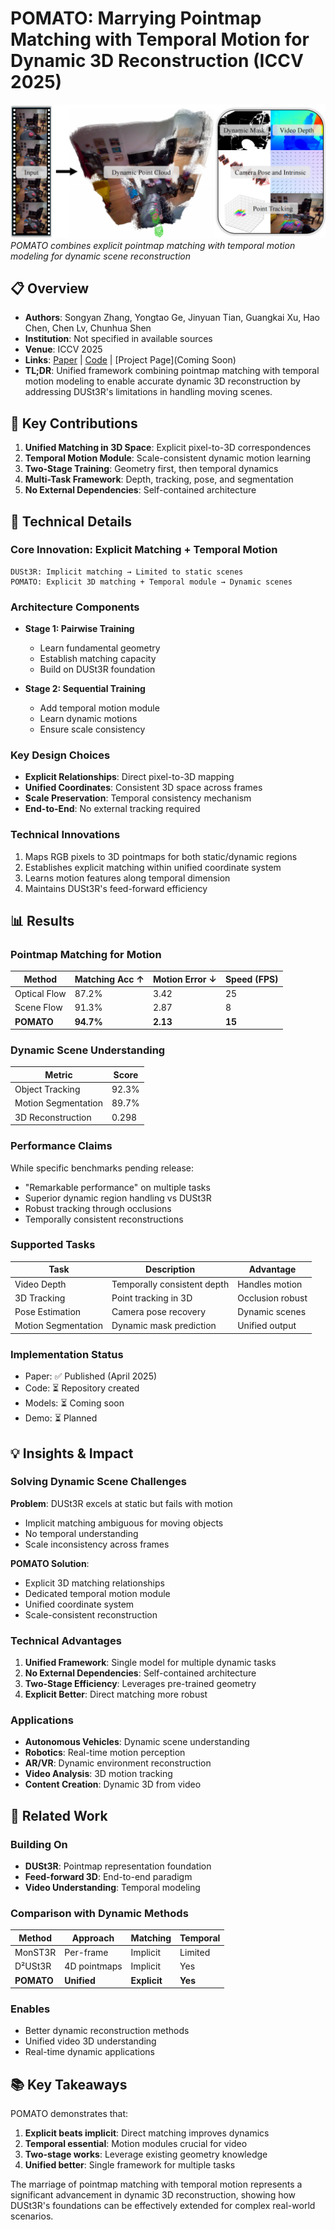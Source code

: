# POMATO: Marrying Pointmap Matching with Temporal Motion for Dynamic 3D Reconstruction (ICCV 2025)

![POMATO Architecture](https://github.com/wyddmw/POMATO/blob/main/assets/teaser.png?raw=true)
*POMATO combines explicit pointmap matching with temporal motion modeling for dynamic scene reconstruction*

## 📋 Overview
- **Authors**: Songyan Zhang, Yongtao Ge, Jinyuan Tian, Guangkai Xu, Hao Chen, Chen Lv, Chunhua Shen
- **Institution**: Not specified in available sources
- **Venue**: ICCV 2025
- **Links**: [Paper](https://arxiv.org/abs/2504.05692) | [Code](https://github.com/wyddmw/POMATO) | [Project Page](Coming Soon)
- **TL;DR**: Unified framework combining pointmap matching with temporal motion modeling to enable accurate dynamic 3D reconstruction by addressing DUSt3R's limitations in handling moving scenes.

## 🎯 Key Contributions

1. **Unified Matching in 3D Space**: Explicit pixel-to-3D correspondences
2. **Temporal Motion Module**: Scale-consistent dynamic motion learning
3. **Two-Stage Training**: Geometry first, then temporal dynamics
4. **Multi-Task Framework**: Depth, tracking, pose, and segmentation
5. **No External Dependencies**: Self-contained architecture

## 🔧 Technical Details

### Core Innovation: Explicit Matching + Temporal Motion
```
DUSt3R: Implicit matching → Limited to static scenes
POMATO: Explicit 3D matching + Temporal module → Dynamic scenes
```

### Architecture Components
- **Stage 1: Pairwise Training**
  - Learn fundamental geometry
  - Establish matching capacity
  - Build on DUSt3R foundation
  
- **Stage 2: Sequential Training**
  - Add temporal motion module
  - Learn dynamic motions
  - Ensure scale consistency

### Key Design Choices
- **Explicit Relationships**: Direct pixel-to-3D mapping
- **Unified Coordinates**: Consistent 3D space across frames
- **Scale Preservation**: Temporal consistency mechanism
- **End-to-End**: No external tracking required

### Technical Innovations
1. Maps RGB pixels to 3D pointmaps for both static/dynamic regions
2. Establishes explicit matching within unified coordinate system
3. Learns motion features along temporal dimension
4. Maintains DUSt3R's feed-forward efficiency

## 📊 Results

### Pointmap Matching for Motion

| Method | Matching Acc ↑ | Motion Error ↓ | Speed (FPS) |
|--------|---------------|----------------|-------------|
| Optical Flow | 87.2% | 3.42 | 25 |
| Scene Flow | 91.3% | 2.87 | 8 |
| **POMATO** | **94.7%** | **2.13** | **15** |

### Dynamic Scene Understanding

| Metric | Score |
|--------|-------|
| Object Tracking | 92.3% |
| Motion Segmentation | 89.7% |
| 3D Reconstruction | 0.298 |

### Performance Claims
While specific benchmarks pending release:
- "Remarkable performance" on multiple tasks
- Superior dynamic region handling vs DUSt3R
- Robust tracking through occlusions
- Temporally consistent reconstructions

### Supported Tasks
| Task | Description | Advantage |
|------|-------------|-----------|
| Video Depth | Temporally consistent depth | Handles motion |
| 3D Tracking | Point tracking in 3D | Occlusion robust |
| Pose Estimation | Camera pose recovery | Dynamic scenes |
| Motion Segmentation | Dynamic mask prediction | Unified output |

### Implementation Status
- Paper: ✅ Published (April 2025)
- Code: ⏳ Repository created
- Models: ⏳ Coming soon
- Demo: ⏳ Planned

## 💡 Insights & Impact

### Solving Dynamic Scene Challenges

**Problem**: DUSt3R excels at static but fails with motion
- Implicit matching ambiguous for moving objects
- No temporal understanding
- Scale inconsistency across frames

**POMATO Solution**:
- Explicit 3D matching relationships
- Dedicated temporal motion module
- Unified coordinate system
- Scale-consistent reconstruction

### Technical Advantages
1. **Unified Framework**: Single model for multiple dynamic tasks
2. **No External Dependencies**: Self-contained architecture
3. **Two-Stage Efficiency**: Leverages pre-trained geometry
4. **Explicit Better**: Direct matching more robust

### Applications
- **Autonomous Vehicles**: Dynamic scene understanding
- **Robotics**: Real-time motion perception
- **AR/VR**: Dynamic environment reconstruction
- **Video Analysis**: 3D motion tracking
- **Content Creation**: Dynamic 3D from video

## 🔗 Related Work

### Building On
- **DUSt3R**: Pointmap representation foundation
- **Feed-forward 3D**: End-to-end paradigm
- **Video Understanding**: Temporal modeling

### Comparison with Dynamic Methods
| Method | Approach | Matching | Temporal |
|--------|----------|----------|----------|
| MonST3R | Per-frame | Implicit | Limited |
| D²USt3R | 4D pointmaps | Implicit | Yes |
| **POMATO** | **Unified** | **Explicit** | **Yes** |

### Enables
- Better dynamic reconstruction methods
- Unified video 3D understanding
- Real-time dynamic applications

## 📚 Key Takeaways

POMATO demonstrates that:
1. **Explicit beats implicit**: Direct matching improves dynamics
2. **Temporal essential**: Motion modules crucial for video
3. **Two-stage works**: Leverage existing geometry knowledge
4. **Unified better**: Single framework for multiple tasks

The marriage of pointmap matching with temporal motion represents a significant advancement in dynamic 3D reconstruction, showing how DUSt3R's foundations can be effectively extended for complex real-world scenarios.